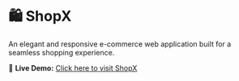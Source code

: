 # 🛍️ ShopX

An elegant and responsive e-commerce web application built for a seamless shopping experience.

🔗 **Live Demo:** [Click here to visit ShopX](https://shopx-mf2i.onrender.com/)
